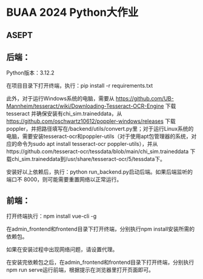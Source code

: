 # BUAA 2024 Python大作业
## ASEPT

## **后端：** 

Python版本：3.12.2

在项目目录下打开终端，执行：pip install -r requirements.txt

此外，对于运行Windows系统的电脑，需要从 https://github.com/UB-Mannheim/tesseract/wiki/Downloading-Tesseract-OCR-Engine 下载 tesseract 并确保安装有chi_sim.traineddata，从 https://github.com/oschwartz10612/poppler-windows/releases 下载 poppler，并把路径填写在/backend/utils/convert.py里；对于运行Linux系统的电脑，需要安装tesseract-ocr和poppler-utils（对于使用apt包管理器的系统，对应的命令为sudo apt install tesseract-ocr poppler-utils），并从https://github.com/tesseract-ocr/tessdata/blob/main/chi_sim.traineddata 下载chi_sim.traineddata到/usr/share/tesseract-ocr/5/tessdata下。

安装好以上依赖后，执行：python run_backend.py启动后端。如果后端监听的端口不 8000，则可能需要重置网络以正常运行。

## **前端：**

打开终端执行：npm install vue-cli -g

在admin_frontend和frontend目录下打开终端，分别执行npm install安装所需的依赖包。

如果在安装过程中出现网络问题，请设置代理。

在安装完依赖包之后，在admin_frontend和frontend目录下打开终端，分别执行npm run serve运行前端，根据提示在浏览器里打开页面即可。

 